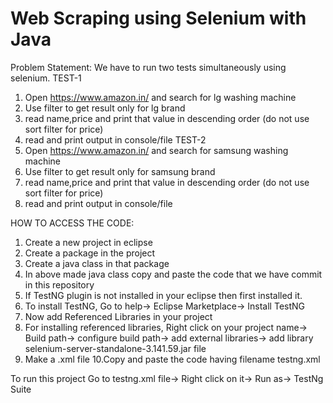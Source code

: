 # Web Scraping using Selenium with Java

Problem Statement:
We have to run two tests simultaneously using selenium.
TEST-1
1. Open https://www.amazon.in/ and search for lg washing machine
2. Use filter to get result only for lg brand
3. read name,price and print that value in descending order (do not use sort filter for price)
4. read and print output in console/file
TEST-2
1. Open https://www.amazon.in/ and search for samsung washing machine
2. Use filter to get result only for samsung brand
3. read name,price and print that value in descending order (do not use sort filter for price)
4. read and print output in console/file


HOW TO ACCESS THE CODE:
1. Create a new project in eclipse
2. Create a package in the project
3. Create a java class in that package
4. In above made java class copy and paste the code that we have commit in this repository
5. If TestNG plugin is not installed in your eclipse then first installed it.
6. To install TestNG, Go to help-> Eclipse Marketplace-> Install TestNG
7. Now add Referenced Libraries in your project
8. For installing referenced libraries, Right click on your project name-> Build path-> configure build path-> add external libraries-> add library selenium-server-standalone-3.141.59.jar file
9. Make a .xml file
10.Copy and paste the code having filename testng.xml

To run this project
Go to testng.xml file-> Right click on it-> Run as-> TestNg Suite
